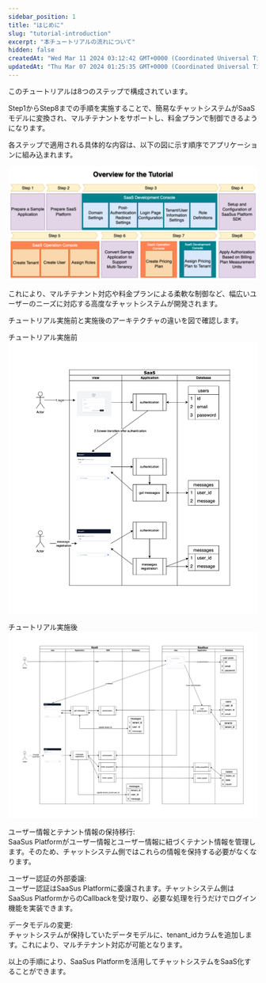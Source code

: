 ```yaml
---
sidebar_position: 1
title: "はじめに"
slug: "tutorial-introduction"
excerpt: "本チュートリアルの流れについて"
hidden: false
createdAt: "Wed Mar 11 2024 03:12:42 GMT+0000 (Coordinated Universal Time)"
updatedAt: "Thu Mar 07 2024 01:25:35 GMT+0000 (Coordinated Universal Time)"
---
```


このチュートリアルは8つのステップで構成されています。

Step1からStep8までの手順を実施することで、簡易なチャットシステムがSaaSモデルに変換され、マルチテナントをサポートし、料金プランで制御できるようになります。

各ステップで適用される具体的な内容は、以下の図に示す順序でアプリケーションに組み込まれます。

![サンプル](/ja/img/tutorial/tutorial-introduction/tutorial-introduction-01.png)

これにより、マルチテナント対応や料金プランによる柔軟な制御など、幅広いユーザーのニーズに対応する高度なチャットシステムが開発されます。

チュートリアル実施前と実施後のアーキテクチャの違いを図で確認します。

チュートリアル実施前
![サンプル](/ja/img/tutorial/tutorial-introduction/tutorial-introduction-02.png)

チュートリアル実施後
![サンプル](/ja/img/tutorial/tutorial-introduction/tutorial-introduction-03.png)

ユーザー情報とテナント情報の保持移行:<br/>
SaaSus Platformがユーザー情報とユーザー情報に紐づくテナント情報を管理します。そのため、チャットシステム側ではこれらの情報を保持する必要がなくなります。

ユーザー認証の外部委譲:<br/>
ユーザー認証はSaaSus Platformに委譲されます。チャットシステム側はSaaSus PlatformからのCallbackを受け取り、必要な処理を行うだけでログイン機能を実装できます。

データモデルの変更:<br/>
チャットシステムが保持していたデータモデルに、tenant_idカラムを追加します。これにより、マルチテナント対応が可能となります。

以上の手順により、SaaSus Platformを活用してチャットシステムをSaaS化することができます。
